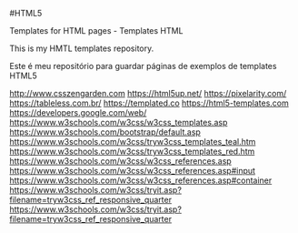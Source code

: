 #HTML5

Templates for HTML pages - Templates HTML

This is my HMTL templates repository.

Este é meu repositório para guardar páginas de exemplos de templates HTML5


http://www.csszengarden.com
https://html5up.net/
https://pixelarity.com/
https://tableless.com.br/
https://templated.co
https://html5-templates.com
https://developers.google.com/web/
https://www.w3schools.com/w3css/w3css_templates.asp
https://www.w3schools.com/bootstrap/default.asp
https://www.w3schools.com/w3css/tryw3css_templates_teal.htm
https://www.w3schools.com/w3css/tryw3css_templates_red.htm
https://www.w3schools.com/w3css/w3css_references.asp
https://www.w3schools.com/w3css/w3css_references.asp#input
https://www.w3schools.com/w3css/w3css_references.asp#container
https://www.w3schools.com/w3css/tryit.asp?filename=tryw3css_ref_responsive_quarter
https://www.w3schools.com/w3css/tryit.asp?filename=tryw3css_ref_responsive_quarter


